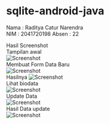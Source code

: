 # sqlite-android-java
Nama  : Raditya Catur Narendra</br>
NIM   : 2041720198
Absen : 22</br>

Hasil Screenshot </br>
Tampilan awal </br>
![Screenshot](images/awal.jpeg) </br>
Membuat Form Data Baru </br>
![Screenshot](images/baru.jpeg) </br>
Hasilnya 
![Screenshot](images/done1.jpeg) </br>
Lihat biodata </br>
![Screenshot](images/lihat.jpeg) </br>
Update Data </br>
![Screenshot](images/update.jpeg) </br>
Hasil Data update </br>
![Screenshot](images/done2.jpeg) </br>
